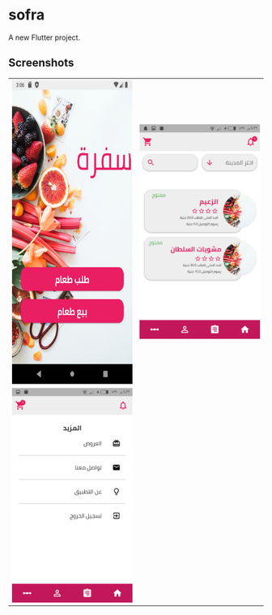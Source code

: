 # sofra

A new Flutter project.

## Screenshots
<table style={border:"none"}><tr><td><img src="https://github.com/Ahmedhassan50/Sofra/blob/master/screenshot/1.png" style="width:500px;height:600px;" /></td><td><img src="https://github.com/Ahmedhassan50/Sofra/blob/master/screenshot/2.png" /></td></tr>
<tr>
  <td><img src="https://github.com/Ahmedhassan50/Sofra/blob/master/screenshot/3.png" /></td>
    
  </tr>
</table>

